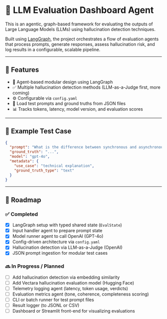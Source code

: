 # 🧠 LLM Evaluation Dashboard Agent

This is an agentic, graph-based framework for evaluating the outputs of Large Language Models (LLMs) using hallucination detection techniques.

Built using [LangGraph](https://github.com/langchain-ai/langgraph), the project orchestrates a flow of evaluation agents that process prompts, generate responses, assess hallucination risk, and log results in a configurable, scalable pipeline.

---

## 🚀 Features

- 🧱 Agent-based modular design using LangGraph
- ✅ Multiple hallucination detection methods (LLM-as-a-Judge first, more coming)
- ⚙️ Configurable via `config.yaml`
- 🧪 Load test prompts and ground truths from JSON files
- 📊 Tracks tokens, latency, model version, and evaluation scores

---
## 🧪 Example Test Case

```json
{
  "prompt": "What is the difference between synchronous and asynchronous programming in Python?",
  "ground_truth": "...",
  "model": "gpt-4o",
  "metadata": {
    "use_case": "technical explanation",
    "ground_truth_type": "text"
  }
}
```

---

## 🔮 Roadmap

### ✅ Completed
- [x] LangGraph setup with typed shared state (`EvalState`)
- [x] Input handler agent to prepare prompt state
- [x] Model runner agent to call OpenAI (GPT-4o)
- [x] Config-driven architecture via `config.yaml`
- [x] Hallucination detection via LLM-as-a-Judge (OpenAI)
- [x] JSON prompt ingestion for modular test cases

### 🔜 In Progress / Planned
- [ ] Add hallucination detection via embedding similarity
- [ ] Add Vectara hallucination evaluation model (Hugging Face)
- [ ] Telemetry logging agent (latency, token usage, verdicts)
- [ ] Evaluation metrics agent (tone, coherence, completeness scoring)
- [ ] CLI or batch runner for test prompt files
- [ ] Result logger (to JSONL or CSV)
- [ ] Dashboard or Streamlit front-end for visualizing evaluations